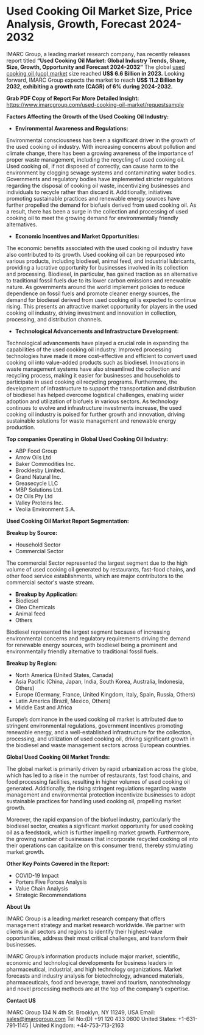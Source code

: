 ﻿# Used Cooking Oil Market Size, Price Analysis, Growth, Forecast 2024-2032
IMARC Group, a leading market research company, has recently releases report titled **“Used Cooking Oil Market: Global Industry Trends, Share, Size, Growth, Opportunity and Forecast 2024-2032”** The global [used cooking oil (uco) market](https://www.imarcgroup.com/used-cooking-oil-market) size reached **US$ 6.6 Billion in 2023.** Looking forward, IMARC Group expects the market to reach **US$ 11.2 Billion by 2032, exhibiting a growth rate (CAGR) of 6% during 2024-2032.**

**Grab PDF Copy of Report For More Detailed Insight:** <https://www.imarcgroup.com/used-cooking-oil-market/requestsample>

**Factors Affecting the Growth of the Used Cooking Oil Industry:**

- **Environmental Awareness and Regulations:**

Environmental consciousness has been a significant driver in the growth of the used cooking oil industry. With increasing concerns about pollution and climate change, there has been a growing awareness of the importance of proper waste management, including the recycling of used cooking oil. Used cooking oil, if not disposed of correctly, can cause harm to the environment by clogging sewage systems and contaminating water bodies. Governments and regulatory bodies have implemented stricter regulations regarding the disposal of cooking oil waste, incentivizing businesses and individuals to recycle rather than discard it. Additionally, initiatives promoting sustainable practices and renewable energy sources have further propelled the demand for biofuels derived from used cooking oil. As a result, there has been a surge in the collection and processing of used cooking oil to meet the growing demand for environmentally friendly alternatives.

- **Economic Incentives and Market Opportunities:**

The economic benefits associated with the used cooking oil industry have also contributed to its growth. Used cooking oil can be repurposed into various products, including biodiesel, animal feed, and industrial lubricants, providing a lucrative opportunity for businesses involved in its collection and processing. Biodiesel, in particular, has gained traction as an alternative to traditional fossil fuels due to its lower carbon emissions and renewable nature. As governments around the world implement policies to reduce dependence on fossil fuels and promote cleaner energy sources, the demand for biodiesel derived from used cooking oil is expected to continue rising. This presents an attractive market opportunity for players in the used cooking oil industry, driving investment and innovation in collection, processing, and distribution channels.

- **Technological Advancements and Infrastructure Development:**

Technological advancements have played a crucial role in expanding the capabilities of the used cooking oil industry. Improved processing technologies have made it more cost-effective and efficient to convert used cooking oil into value-added products such as biodiesel. Innovations in waste management systems have also streamlined the collection and recycling process, making it easier for businesses and households to participate in used cooking oil recycling programs. Furthermore, the development of infrastructure to support the transportation and distribution of biodiesel has helped overcome logistical challenges, enabling wider adoption and utilization of biofuels in various sectors. As technology continues to evolve and infrastructure investments increase, the used cooking oil industry is poised for further growth and innovation, driving sustainable solutions for waste management and renewable energy production.

**Top companies Operating in Global Used Cooking Oil Industry:**

- ABP Food Group
- Arrow Oils Ltd
- Baker Commodities Inc.
- Brocklesby Limited.
- Grand Natural Inc.
- Greasecycle LLC
- MBP Solutions Ltd.
- Oz Oils Pty Ltd
- Valley Proteins Inc.
- Veolia Environment S.A.

**Used Cooking Oil Market Report Segmentation:**

**Breakup by Source:**

- Household Sector
- Commercial Sector

The commercial Sector represented the largest segment due to the high volume of used cooking oil generated by restaurants, fast-food chains, and other food service establishments, which are major contributors to the commercial sector's waste stream.

- **Breakup by Application:**
- Biodiesel
- Oleo Chemicals
- Animal feed
- Others

Biodiesel represented the largest segment because of increasing environmental concerns and regulatory requirements driving the demand for renewable energy sources, with biodiesel being a prominent and environmentally friendly alternative to traditional fossil fuels.

**Breakup by Region:**

- North America (United States, Canada)
- Asia Pacific (China, Japan, India, South Korea, Australia, Indonesia, Others)
- Europe (Germany, France, United Kingdom, Italy, Spain, Russia, Others)
- Latin America (Brazil, Mexico, Others)
- Middle East and Africa

Europe’s dominance in the used cooking oil market is attributed due to stringent environmental regulations, government incentives promoting renewable energy, and a well-established infrastructure for the collection, processing, and utilization of used cooking oil, driving significant growth in the biodiesel and waste management sectors across European countries.

**Global Used Cooking Oil Market Trends:**

The global market is primarily driven by rapid urbanization across the globe, which has led to a rise in the number of restaurants, fast food chains, and food processing facilities, resulting in higher volumes of used cooking oil generated. Additionally, the rising stringent regulations regarding waste management and environmental protection incentivize businesses to adopt sustainable practices for handling used cooking oil, propelling market growth.

Moreover, the rapid expansion of the biofuel industry, particularly the biodiesel sector, creates a significant market opportunity for used cooking oil as a feedstock, which is further impelling market growth. Furthermore, the growing number of businesses that incorporate recycled cooking oil into their operations can capitalize on this consumer trend, thereby stimulating market growth.

**Other Key Points Covered in the Report:**

- COVID-19 Impact
- Porters Five Forces Analysis
- Value Chain Analysis
- Strategic Recommendations

**About Us**

IMARC Group is a leading market research company that offers management strategy and market research worldwide. We partner with clients in all sectors and regions to identify their highest-value opportunities, address their most critical challenges, and transform their businesses.

IMARC Group’s information products include major market, scientific, economic and technological developments for business leaders in pharmaceutical, industrial, and high technology organizations. Market forecasts and industry analysis for biotechnology, advanced materials, pharmaceuticals, food and beverage, travel and tourism, nanotechnology and novel processing methods are at the top of the company’s expertise.

**Contact US**

IMARC Group
134 N 4th St. Brooklyn, NY 11249, USA
Email: sales@imarcgroup.com
Tel No:(D) +91 120 433 0800
United States: +1-631-791-1145 | United Kingdom: +44-753-713-2163
